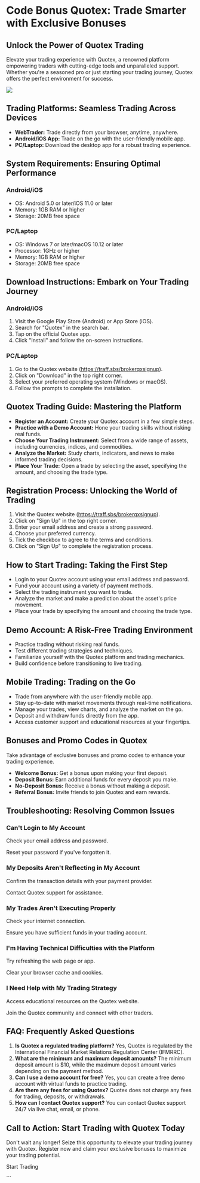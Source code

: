 # Code Bonus Quotex: Trade Smarter with Exclusive Bonuses

## Unlock the Power of Quotex Trading

Elevate your trading experience with Quotex, a renowned platform
empowering traders with cutting-edge tools and unparalleled support.
Whether you\'re a seasoned pro or just starting your trading journey,
Quotex offers the perfect environment for success.

[![](https://static.quotex.io/files/4_en/300_250.jpg)](https://traff.sbs/brokerqxlid)

## Trading Platforms: Seamless Trading Across Devices

-   **WebTrader:** Trade directly from your browser, anytime, anywhere.
-   **Android/iOS App:** Trade on the go with the user-friendly mobile
    app.
-   **PC/Laptop:** Download the desktop app for a robust trading
    experience.

## System Requirements: Ensuring Optimal Performance




### Android/iOS

-   OS: Android 5.0 or later/iOS 11.0 or later
-   Memory: 1GB RAM or higher
-   Storage: 20MB free space

### PC/Laptop

-   OS: Windows 7 or later/macOS 10.12 or later
-   Processor: 1GHz or higher
-   Memory: 1GB RAM or higher
-   Storage: 20MB free space




## Download Instructions: Embark on Your Trading Journey




### Android/iOS

1.  Visit the Google Play Store (Android) or App Store (iOS).
2.  Search for "Quotex" in the search bar.
3.  Tap on the official Quotex app.
4.  Click "Install" and follow the on-screen instructions.

### PC/Laptop

1.  Go to the Quotex website (https://traff.sbs/brokerqxsignup).
2.  Click on "Download" in the top right corner.
3.  Select your preferred operating system (Windows or macOS).
4.  Follow the prompts to complete the installation.




## Quotex Trading Guide: Mastering the Platform

-   **Register an Account:** Create your Quotex account in a few simple
    steps.
-   **Practice with a Demo Account:** Hone your trading skills without
    risking real funds.
-   **Choose Your Trading Instrument:** Select from a wide range of
    assets, including currencies, indices, and commodities.
-   **Analyze the Market:** Study charts, indicators, and news to make
    informed trading decisions.
-   **Place Your Trade:** Open a trade by selecting the asset,
    specifying the amount, and choosing the trade type.

## Registration Process: Unlocking the World of Trading

1.  Visit the Quotex website (https://traff.sbs/brokerqxsignup).
2.  Click on "Sign Up" in the top right corner.
3.  Enter your email address and create a strong password.
4.  Choose your preferred currency.
5.  Tick the checkbox to agree to the terms and conditions.
6.  Click on "Sign Up" to complete the registration process.

## How to Start Trading: Taking the First Step

-   Login to your Quotex account using your email address and password.
-   Fund your account using a variety of payment methods.
-   Select the trading instrument you want to trade.
-   Analyze the market and make a prediction about the asset\'s price
    movement.
-   Place your trade by specifying the amount and choosing the trade
    type.

## Demo Account: A Risk-Free Trading Environment

-   Practice trading without risking real funds.
-   Test different trading strategies and techniques.
-   Familiarize yourself with the Quotex platform and trading mechanics.
-   Build confidence before transitioning to live trading.

## Mobile Trading: Trading on the Go

-   Trade from anywhere with the user-friendly mobile app.
-   Stay up-to-date with market movements through real-time
    notifications.
-   Manage your trades, view charts, and analyze the market on the go.
-   Deposit and withdraw funds directly from the app.
-   Access customer support and educational resources at your
    fingertips.

## Bonuses and Promo Codes in Quotex

Take advantage of exclusive bonuses and promo codes to enhance your
trading experience.

-   **Welcome Bonus:** Get a bonus upon making your first deposit.
-   **Deposit Bonus:** Earn additional funds for every deposit you make.
-   **No-Deposit Bonus:** Receive a bonus without making a deposit.
-   **Referral Bonus:** Invite friends to join Quotex and earn rewards.

## Troubleshooting: Resolving Common Issues




### Can\'t Login to My Account

Check your email address and password.

Reset your password if you\'ve forgotten it.

### My Deposits Aren\'t Reflecting in My Account

Confirm the transaction details with your payment provider.

Contact Quotex support for assistance.

### My Trades Aren\'t Executing Properly

Check your internet connection.

Ensure you have sufficient funds in your trading account.

### I\'m Having Technical Difficulties with the Platform

Try refreshing the web page or app.

Clear your browser cache and cookies.

### I Need Help with My Trading Strategy

Access educational resources on the Quotex website.

Join the Quotex community and connect with other traders.




## FAQ: Frequently Asked Questions

1.  **Is Quotex a regulated trading platform?** Yes, Quotex is regulated
    by the International Financial Market Relations Regulation Center
    (IFMRRC).
2.  **What are the minimum and maximum deposit amounts?** The minimum
    deposit amount is \$10, while the maximum deposit amount varies
    depending on the payment method.
3.  **Can I use a demo account for free?** Yes, you can create a free
    demo account with virtual funds to practice trading.
4.  **Are there any fees for using Quotex?** Quotex does not charge any
    fees for trading, deposits, or withdrawals.
5.  **How can I contact Quotex support?** You can contact Quotex support
    24/7 via live chat, email, or phone.

## Call to Action: Start Trading with Quotex Today

Don\'t wait any longer! Seize this opportunity to elevate your trading
journey with Quotex. Register now and claim your exclusive bonuses to
maximize your trading potential.

Start Trading

\`\`\`

